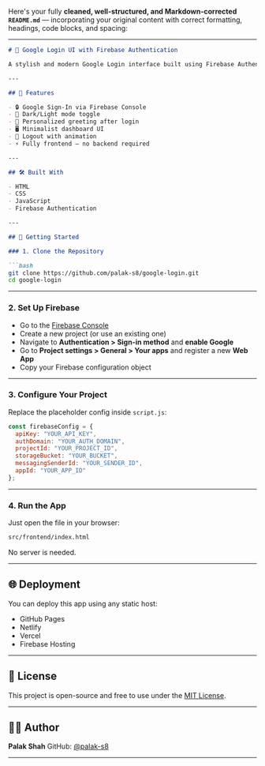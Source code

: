 Here's your fully **cleaned, well-structured, and Markdown-corrected `README.md`** — incorporating your original content with correct formatting, headings, code blocks, and spacing:

---

````markdown
# 🔐 Google Login UI with Firebase Authentication

A stylish and modern Google Login interface built using Firebase Authentication. Features include dark/light mode toggle, animated logout, personalized greeting, and a clean dashboard. Entirely frontend-based with no custom backend—auth is handled via Firebase Console.

---

## 🚀 Features

- 🔒 Google Sign-In via Firebase Console  
- 🌙 Dark/Light mode toggle  
- 👋 Personalized greeting after login  
- 🖥️ Minimalist dashboard UI  
- 🚪 Logout with animation  
- ⚡ Fully frontend – no backend required  

---

## 🛠️ Built With

- HTML  
- CSS  
- JavaScript  
- Firebase Authentication  

---

## 🧩 Getting Started

### 1. Clone the Repository

```bash
git clone https://github.com/palak-s8/google-login.git
cd google-login
````

---

### 2. Set Up Firebase

* Go to the [Firebase Console](https://console.firebase.google.com/)
* Create a new project (or use an existing one)
* Navigate to **Authentication > Sign-in method** and **enable Google**
* Go to **Project settings > General > Your apps** and register a new **Web App**
* Copy your Firebase configuration object

---

### 3. Configure Your Project

Replace the placeholder config inside `script.js`:

```js
const firebaseConfig = {
  apiKey: "YOUR_API_KEY",
  authDomain: "YOUR_AUTH_DOMAIN",
  projectId: "YOUR_PROJECT_ID",
  storageBucket: "YOUR_BUCKET",
  messagingSenderId: "YOUR_SENDER_ID",
  appId: "YOUR_APP_ID"
};
```

---

### 4. Run the App

Just open the file in your browser:

```bash
src/frontend/index.html
```

No server is needed.

---

## 🌐 Deployment

You can deploy this app using any static host:

* GitHub Pages
* Netlify
* Vercel
* Firebase Hosting

---

## 📄 License

This project is open-source and free to use under the [MIT License](LICENSE).

---

## 🙋‍♀️ Author

**Palak Shah**
GitHub: [@palak-s8](https://github.com/palak-s8)

---

